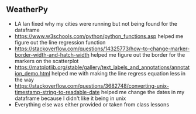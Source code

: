 ## WeatherPy

- LA Ian fixed why my cities were running but not being found for the dataframe
- https://www.w3schools.com/python/python_functions.asp helped me figure out the line regression function 
- https://stackoverflow.com/questions/14325773/how-to-change-marker-border-width-and-hatch-width helped me figure out the border for the markers on the scatterplot
- https://matplotlib.org/stable/gallery/text_labels_and_annotations/annotation_demo.html helped me with making the line regress equation less in the way
- https://stackoverflow.com/questions/3682748/converting-unix-timestamp-string-to-readable-date helped me change the dates in my dataframe because I didn't like it being in unix
- Everything else was either provided or taken from class lessons
